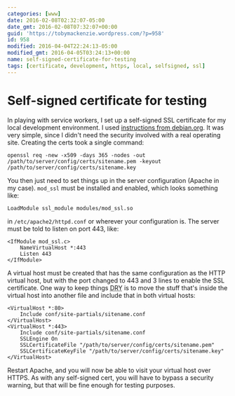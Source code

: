 ```yaml
---
categories: [www]
date: 2016-02-08T02:32:07-05:00
date_gmt: 2016-02-08T07:32:07+00:00
guid: 'https://tobymackenzie.wordpress.com/?p=958'
id: 958
modified: 2016-04-04T22:24:13-05:00
modified_gmt: 2016-04-05T03:24:13+00:00
name: self-signed-certificate-for-testing
tags: [certificate, development, https, local, selfsigned, ssl]
---
```


Self-signed certificate for testing
===================================

In playing with service workers, I set up a self-signed SSL certificate for my local development environment.  I used [instructions from debian.org](https://wiki.debian.org/Self-Signed_Certificate).  It was very simple, since I didn't need the security involved with a real operating site.  Creating the certs took a single command:

```
openssl req -new -x509 -days 365 -nodes -out /path/to/server/config/certs/sitename.pem -keyout /path/to/server/config/certs/sitename.key
```

You then just need to set things up in the server configuration (Apache in my case).  `mod_ssl` must be installed and enabled, which looks something like:
```
LoadModule ssl_module modules/mod_ssl.so
```

<!--more-->

in `/etc/apache2/httpd.conf` or wherever your configuration is.  The server must be told to listen on port 443, like:

```
<IfModule mod_ssl.c>
	NameVirtualHost *:443
	Listen 443
</IfModule>
```

A virtual host must be created that has the same configuration as the HTTP virtual host, but with the port changed to 443 and 3 lines to enable the SSL certificate.  One way to keep things <abbr title="Don't repeat yourself">DRY</abbr> is to move the stuff that's inside the virtual host into another file and include that in both virtual hosts:

```
<VirtualHost *:80>
	Include conf/site-partials/sitename.conf
</VirtualHost>
<VirtualHost *:443>
	Include conf/site-partials/sitename.conf
	SSLEngine On
	SSLCertificateFile "/path/to/server/config/certs/sitename.pem"
	SSLCertificateKeyFile "/path/to/server/config/certs/sitename.key"
</VirtualHost>
```

Restart Apache, and you will now be able to visit your virtual host over HTTPS.  As with any self-signed cert, you will have to bypass a security warning, but that will be fine enough for testing purposes.

